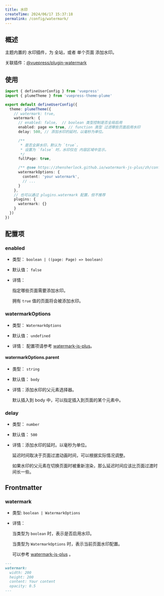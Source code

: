 ```yaml
---
title: 水印
createTime: 2024/06/17 15:37:18
permalink: /config/watermark/
---
```


## 概述

主题内置的 水印插件，为 全站，或者 单个页面 添加水印。

关联插件：[@vuepress/plugin-watermark](https://ecosystem.vuejs.press/zh/plugins/features/watermark.html)

## 使用

```ts title=".vuepress/config.ts"
import { defineUserConfig } from 'vuepress'
import { plumeTheme } from 'vuepress-theme-plume'

export default defineUserConfig({
  theme: plumeTheme({
    // watermark: true,
    watermark: {
      // enabled: false,  // boolean 类型控制是否全局启用
      enabled: page => true, // function 类型 过滤哪些页面启用水印
      delay: 500, // 添加水印的延时。以毫秒为单位。

      /**
       * 是否全屏水印，默认为 `true`，
       * 设置为 `false` 时，水印仅在 内容区域中显示。
       */
      fullPage: true,

      /** @see https://zhensherlock.github.io/watermark-js-plus/zh/config/ */
      watermarkOptions: {
        content: 'your watermark',
        // ...
      }
    },
    // 也可以通过 plugins.watermark 配置，但不推荐
    plugins: {
      watermark: {}
    }
  })
})
```

## 配置项

### enabled

- 类型： `boolean | ((page: Page) => boolean)`

- 默认值： `false`

- 详情：

  指定哪些页面需要添加水印。

  拥有 `true` 值的页面将会被添加水印。

### watermarkOptions

- 类型： `WatermarkOptions`

- 默认值： `undefined`

- 详情： 配置项请参考 [watermark-js-plus](https://zhensherlock.github.io/watermark-js-plus/zh/config/)。

#### watermarkOptions.parent

- 类型： `string`

- 默认值： `body`

- 详情：添加水印的父元素选择器。

  默认插入到 body 中，可以指定插入到页面的某个元素中。

### delay

- 类型： `number`

- 默认值： `500`

- 详情：添加水印的延时。以毫秒为单位。

  延迟时间取决于页面过渡动画时间，可以根据实际情况调整。

  如果水印的父元素在切换页面时被重新渲染，那么延迟时间应该比页面过渡时间长一些。

## Frontmatter

### watermark

- 类型: `boolean | WatermarkOptions`

- 详情：

  当类型为 `boolean` 时，表示是否启用水印。

  当类型为 `WatermarkOptions` 时，表示当前页面水印配置。

  可以参考 [watermark-js-plus](https://zhensherlock.github.io/watermark-js-plus/zh/config/) 。

```md
---
watermark:
  width: 200
  height: 200
  content: Your content
  opacity: 0.5
---
```
